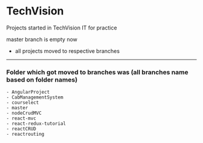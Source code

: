 # TechVision

Projects started in TechVision IT for practice

master branch is empty now
- all projects moved to respective branches
------

  ### Folder which got moved to branches was (all branches name based on folder names)
    - AngularProject
    - CabManagementSystem
    - courselect
    - master
    - nodeCrudMVC
    - react-mvc
    - react-redux-tutorial
    - reactCRUD
    - reactrouting
